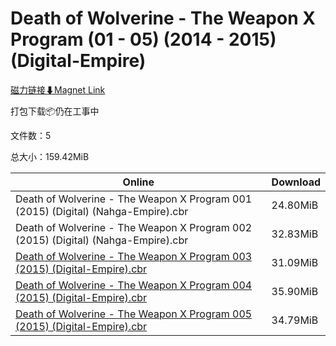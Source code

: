 # Death of Wolverine - The Weapon X Program (01 - 05) (2014 - 2015) (Digital-Empire)

[磁力链接⬇Magnet Link](magnet:?xt=urn:btih:a19ecc353f4b648de2c65542d2bdf193b5e4ec94&dn=Death%20of%20Wolverine%20-%20The%20Weapon%20X%20Program%20%2801%20-%2005%29%20%282014%20-%202015%29%20%28Digital-Empire%29)

打包下载📦仍在工事中

文件数：5

总大小：159.42MiB

Online | Download
--- | ---
Death of Wolverine - The Weapon X Program 001 (2015) (Digital) (Nahga-Empire).cbr | 24.80MiB
Death of Wolverine - The Weapon X Program 002 (2015) (Digital) (Nahga-Empire).cbr | 32.83MiB
[Death of Wolverine - The Weapon X Program 003 (2015) (Digital-Empire).cbr](https://github.com/alicewish/markdown/blob/master/comic/Death-of-Wolverine-Weapon-X-Program-003-2015-Digital-Empire-cbr.md) | 31.09MiB
[Death of Wolverine - The Weapon X Program 004 (2015) (Digital-Empire).cbr](https://github.com/alicewish/markdown/blob/master/comic/Death-of-Wolverine-Weapon-X-Program-004-2015-Digital-Empire-cbr.md) | 35.90MiB
[Death of Wolverine - The Weapon X Program 005 (2015) (Digital-Empire).cbr](https://github.com/alicewish/markdown/blob/master/comic/Death-of-Wolverine-Weapon-X-Program-005-2015-Digital-Empire-cbr.md) | 34.79MiB